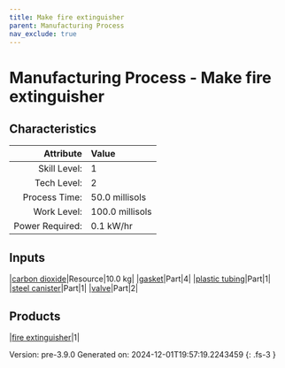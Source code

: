 ```yaml
---
title: Make fire extinguisher
parent: Manufacturing Process
nav_exclude: true
---
```

# Manufacturing Process - Make fire extinguisher


## Characteristics

| Attribute      | Value |
|--------:|:------|
|Skill Level:|1|
|Tech Level:|2|
|Process Time:|50.0 millisols|
|Work Level:|100.0 millisols|
|Power Required:|0.1 kW/hr|

## Inputs

|[carbon dioxide](../resource/carbon-dioxide.html)|Resource|10.0 kg|
|[gasket](../part/gasket.html)|Part|4|
|[plastic tubing](../part/plastic-tubing.html)|Part|1|
|[steel canister](../part/steel-canister.html)|Part|1|
|[valve](../part/valve.html)|Part|2|

## Products

|[fire extinguisher](../part/fire-extinguisher.html)|1|


Version: pre-3.9.0 Generated on: 2024-12-01T19:57:19.2243459
{: .fs-3 }

